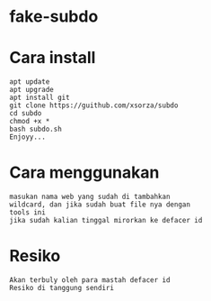 # fake-subdo
# Cara install
    apt update
    apt upgrade
    apt install git
    git clone https://guithub.com/xsorza/subdo
    cd subdo
    chmod +x *
    bash subdo.sh
    Enjoyy...
    
# Cara menggunakan
    masukan nama web yang sudah di tambahkan
    wildcard, dan jika sudah buat file nya dengan 
    tools ini 
    jika sudah kalian tinggal mirorkan ke defacer id
  
# Resiko
    Akan terbuly oleh para mastah defacer id
    Resiko di tanggung sendiri
